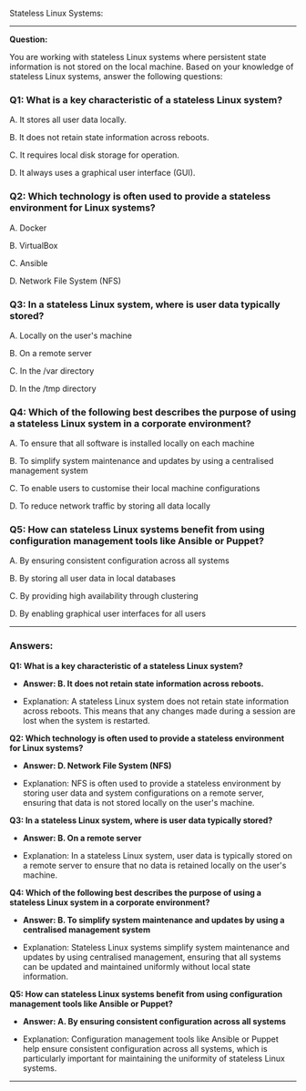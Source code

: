 Stateless Linux Systems:

---

**Question:**

You are working with stateless Linux systems where persistent state information is not stored on the local machine. Based on your knowledge of stateless Linux systems, answer the following questions:

### Q1: What is a key characteristic of a stateless Linux system?

A. It stores all user data locally.

B. It does not retain state information across reboots.

C. It requires local disk storage for operation.

D. It always uses a graphical user interface (GUI).

### Q2: Which technology is often used to provide a stateless environment for Linux systems?

A. Docker

B. VirtualBox

C. Ansible

D. Network File System (NFS)

### Q3: In a stateless Linux system, where is user data typically stored?

A. Locally on the user's machine

B. On a remote server

C. In the /var directory

D. In the /tmp directory

### Q4: Which of the following best describes the purpose of using a stateless Linux system in a corporate environment?

A. To ensure that all software is installed locally on each machine

B. To simplify system maintenance and updates by using a centralised management system

C. To enable users to customise their local machine configurations

D. To reduce network traffic by storing all data locally

### Q5: How can stateless Linux systems benefit from using configuration management tools like Ansible or Puppet?

A. By ensuring consistent configuration across all systems

B. By storing all user data in local databases

C. By providing high availability through clustering

D. By enabling graphical user interfaces for all users

---

### Answers:

**Q1: What is a key characteristic of a stateless Linux system?**

- **Answer: B. It does not retain state information across reboots.**

- Explanation: A stateless Linux system does not retain state information across reboots. This means that any changes made during a session are lost when the system is restarted.

**Q2: Which technology is often used to provide a stateless environment for Linux systems?**

- **Answer: D. Network File System (NFS)**

- Explanation: NFS is often used to provide a stateless environment by storing user data and system configurations on a remote server, ensuring that data is not stored locally on the user's machine.

**Q3: In a stateless Linux system, where is user data typically stored?**

- **Answer: B. On a remote server**

- Explanation: In a stateless Linux system, user data is typically stored on a remote server to ensure that no data is retained locally on the user's machine.

**Q4: Which of the following best describes the purpose of using a stateless Linux system in a corporate environment?**

- **Answer: B. To simplify system maintenance and updates by using a centralised management system**

- Explanation: Stateless Linux systems simplify system maintenance and updates by using centralised management, ensuring that all systems can be updated and maintained uniformly without local state information.

**Q5: How can stateless Linux systems benefit from using configuration management tools like Ansible or Puppet?**

- **Answer: A. By ensuring consistent configuration across all systems**

- Explanation: Configuration management tools like Ansible or Puppet help ensure consistent configuration across all systems, which is particularly important for maintaining the uniformity of stateless Linux systems.

---
